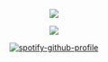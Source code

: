 <div id="header" align="center">

![](https://64.media.tumblr.com/58397e7953f54be624589990aabc5047/674a80e82e760197-8f/s540x810/15953ae8429ee21e2cbcd1cde85143cddbb5b121.gifv)

![](https://usagif.com/wp-content/uploads/gify/2-ryomen-sukuna-and-gojo-satoru-in-beautiful-fight-animation.gif)

[![spotify-github-profile](https://spotify-github-profile.kittinanx.com/api/view?uid=31vqck2xnl327xecntooe7ptxtrq&cover_image=true&theme=novatorem&show_offline=false&background_color=121212&interchange=true&bar_color=ff0000&bar_color_cover=false)](https://spotify-github-profile.kittinanx.com/api/view?uid=31vqck2xnl327xecntooe7ptxtrq&redirect=true)



